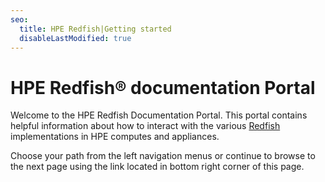 ```yaml
---
seo:
  title: HPE Redfish|Getting started
  disableLastModified: true
---
```


# HPE Redfish® documentation Portal

Welcome to the HPE Redfish Documentation Portal. This portal contains helpful information about how to interact with the various [Redfish](https://www.dmtf.org/standards/redfish) implementations in HPE computes and appliances.

Choose your path from the left navigation menus or continue to browse to the next page using the link located in bottom right corner of this page.
